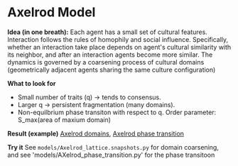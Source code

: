 # Axelrod Model

**Idea (in one breath):** Each agent has a small set of cultural features. Interaction follows the rules of homophily and social influence. Specifically, whether an interaction take place depends on agent's cultural similarity with its neighbor, and after an interaction agents become more similar. The dynamics is governed by a coarsening process of cultural domains (geometrically adjacent agents sharing the same culture configuration)

**What to look for**
- Small number of traits (q) → tends to consensus.
- Larger q → persistent fragmentation (many domains).
- Non-equilbrium phase transiton with respect to q. Order parameter: S_max(area of maxium domain)


**Result (example)**
[Axelrod domains](assets/images/axelrod_snapshots_new.pdf), [Axelrod phase transition](assets/images/Axelrod_Phase_Transition_F_vs_q.pdf)

**Try it**
See `models/Axelrod_lattice.snapshots.py` for domain coarsening, and see 'models/AXelrod_phase_transition.py' for the phase transitoon
